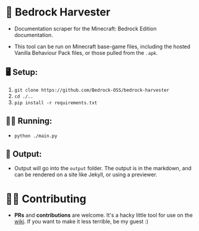 # 🌽 Bedrock Harvester
- Documentation scraper for the Minecraft: Bedrock Edition documentation.

- This tool can be run on Minecraft base-game files, including the hosted Vanilla Behaviour Pack files, or those pulled from the `.apk`.

## 🖥 Setup:
1. `git clone https://github.com/Bedrock-OSS/bedrock-harvester`
2. `cd ./..`
3. `pip install -r requirements.txt`

## 🏃‍♂️ Running:
- `python ./main.py`

## 📜 Output:
- Output will go into the `output` folder. The output is in the markdown, and can be rendered on a site like Jekyll, or using a previewer.

# 👨‍💻 Contributing

- **PRs** and **contributions** are welcome. It's a hacky little tool for use on the [wiki](https://wiki.bedrock.dev/). If you want to make it less terrible, be my guest :)
